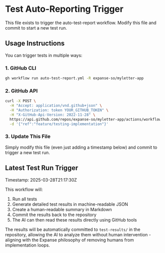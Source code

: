 # Test Auto-Reporting Trigger

This file exists to trigger the auto-test-report workflow. Modify this file and commit to start a new test run.

## Usage Instructions

You can trigger tests in multiple ways:

### 1. GitHub CLI
```bash
gh workflow run auto-test-report.yml -R expanse-so/myletter-app
```

### 2. GitHub API
```bash
curl -X POST \
  -H "Accept: application/vnd.github+json" \
  -H "Authorization: token YOUR_GITHUB_TOKEN" \
  -H "X-GitHub-Api-Version: 2022-11-28" \
  https://api.github.com/repos/expanse-so/myletter-app/actions/workflows/auto-test-report.yml/dispatches \
  -d '{"ref":"feature/testing-implementation"}'
```

### 3. Update This File
Simply modify this file (even just adding a timestamp below) and commit to trigger a new test run.

## Latest Test Run Trigger
Timestamp: 2025-03-28T21:17:30Z  

This workflow will:
1. Run all tests
2. Generate detailed test results in machine-readable JSON
3. Create a human-readable summary in Markdown
4. Commit the results back to the repository
5. The AI can then read these results directly using GitHub tools

The results will be automatically committed to `test-results/` in the repository, allowing the AI to analyze them without human intervention - aligning with the Expanse philosophy of removing humans from implementation loops.